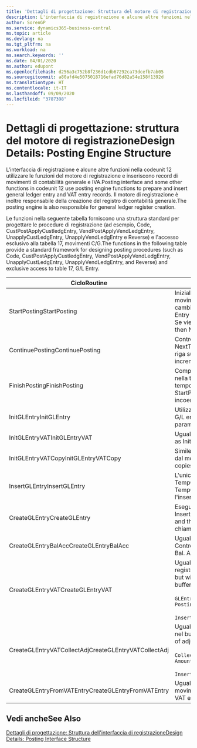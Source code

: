 ```yaml
---
title: 'Dettagli di progettazione: Struttura del motore di registrazione | Microsoft Docs'
description: L'interfaccia di registrazione e alcune altre funzioni nella codeunit 12 utilizzare le funzioni del motore di registrazione e inseriscono record di movimenti di contabilità generale e IVA. Il motore di registrazione è inoltre responsabile della creazione del registro di contabilità generale.
author: SorenGP
ms.service: dynamics365-business-central
ms.topic: article
ms.devlang: na
ms.tgt_pltfrm: na
ms.workload: na
ms.search.keywords: ''
ms.date: 04/01/2020
ms.author: edupont
ms.openlocfilehash: d256a3c752b8f236d1cdb67292ca73dcefb7ab05
ms.sourcegitcommit: a80afd4e5075018716efad76d82a54e158f1392d
ms.translationtype: HT
ms.contentlocale: it-IT
ms.lasthandoff: 09/09/2020
ms.locfileid: "3787398"
---
```

# <a name="design-details-posting-engine-structure"></a><span data-ttu-id="9a260-104">Dettagli di progettazione: struttura del motore di registrazione</span><span class="sxs-lookup"><span data-stu-id="9a260-104">Design Details: Posting Engine Structure</span></span>
<span data-ttu-id="9a260-105">L'interfaccia di registrazione e alcune altre funzioni nella codeunit 12 utilizzare le funzioni del motore di registrazione e inseriscono record di movimenti di contabilità generale e IVA.</span><span class="sxs-lookup"><span data-stu-id="9a260-105">Posting interface and some other functions in codeunit 12 use posting engine functions to prepare and insert general ledger entry and VAT entry records.</span></span> <span data-ttu-id="9a260-106">Il motore di registrazione è inoltre responsabile della creazione del registro di contabilità generale.</span><span class="sxs-lookup"><span data-stu-id="9a260-106">The posting engine is also responsible for general ledger register creation.</span></span>  
  
 <span data-ttu-id="9a260-107">Le funzioni nella seguente tabella forniscono una struttura standard per progettare le procedure di registrazione (ad esempio, Code, CustPostApplyCustledgEntry, VendPostApplyVendLedgEntry, UnapplyCustLedgEntry, UnapplyVendLedgEntry e Reverse) e l'accesso esclusivo alla tabella 17, movimenti C/G.</span><span class="sxs-lookup"><span data-stu-id="9a260-107">The functions in the following table provide a standard framework for designing posting procedures (such as Code, CustPostApplyCustledgEntry, VendPostApplyVendLedgEntry, UnapplyCustLedgEntry, UnapplyVendLedgEntry, and Reverse) and exclusive access to table 17, G/L Entry.</span></span>  
  
|<span data-ttu-id="9a260-108">Ciclo</span><span class="sxs-lookup"><span data-stu-id="9a260-108">Routine</span></span>|<span data-ttu-id="9a260-109">Description</span><span class="sxs-lookup"><span data-stu-id="9a260-109">Description</span></span>|  
|-------------|---------------------------------------|  
|<span data-ttu-id="9a260-110">StartPosting</span><span class="sxs-lookup"><span data-stu-id="9a260-110">StartPosting</span></span>|<span data-ttu-id="9a260-111">Inizializza il buffer di registrazione TempGLEntryBuf, blocca le tabelle dei movimenti IVA e C/G e inizializza il periodo contabile, il registro C/G e il tasso di cambio.</span><span class="sxs-lookup"><span data-stu-id="9a260-111">Initializes posting buffer TempGLEntryBuf, locks G/L Entry and VAT Entry tables, and initializes Accounting Period, G/L Register, and Exchange Rate.</span></span> <span data-ttu-id="9a260-112">Se viene chiamato una sola volta, NextEntryNo è 0.</span><span class="sxs-lookup"><span data-stu-id="9a260-112">Should be called only once, then NextEntryNo is 0.</span></span>|  
|<span data-ttu-id="9a260-113">ContinuePosting</span><span class="sxs-lookup"><span data-stu-id="9a260-113">ContinuePosting</span></span>|<span data-ttu-id="9a260-114">Controlla e registra l''IVA ad esigibilità differita dell'incremento NextTransactionNo della transazione precedente e prepara la registrazione della riga successiva.</span><span class="sxs-lookup"><span data-stu-id="9a260-114">Checks and posts unrealized VAT for previous transaction increment NextTransactionNo and prepares post of next line.</span></span>|  
|<span data-ttu-id="9a260-115">FinishPosting</span><span class="sxs-lookup"><span data-stu-id="9a260-115">FinishPosting</span></span>|<span data-ttu-id="9a260-116">Completa la registrazione inserendo i movimenti di C/G dal buffer temporaneo nella tabella di database.</span><span class="sxs-lookup"><span data-stu-id="9a260-116">Completes posting by inserting G/L entries from temporary buffer into database table.</span></span> <span data-ttu-id="9a260-117">Utilizzato sempre insieme a StartPosting.</span><span class="sxs-lookup"><span data-stu-id="9a260-117">Always used together with StartPosting.</span></span> <span data-ttu-id="9a260-118">Verifica la presenza di incoerenze.</span><span class="sxs-lookup"><span data-stu-id="9a260-118">Checks for inconsistencies.</span></span>|  
|<span data-ttu-id="9a260-119">InitGLEntry</span><span class="sxs-lookup"><span data-stu-id="9a260-119">InitGLEntry</span></span>|<span data-ttu-id="9a260-120">Utilizzato per inizializzare nuovo movimento C/G per riga di</span><span class="sxs-lookup"><span data-stu-id="9a260-120">Used to initialize new G/L entry for Gen.</span></span> <span data-ttu-id="9a260-121">registrazioni generali.</span><span class="sxs-lookup"><span data-stu-id="9a260-121">Jnl Line.</span></span> <span data-ttu-id="9a260-122">Restituisce GLEntry come parametro.</span><span class="sxs-lookup"><span data-stu-id="9a260-122">Returns GLEntry as parameter.</span></span>|  
|<span data-ttu-id="9a260-123">InitGLEntryVAT</span><span class="sxs-lookup"><span data-stu-id="9a260-123">InitGLEntryVAT</span></span>|<span data-ttu-id="9a260-124">Uguale a InitGLEntry, ma assegna anche contropartita e SummarizeVAT.</span><span class="sxs-lookup"><span data-stu-id="9a260-124">Same as InitGLEntry, but also assigns Bal. Account No. and SummarizeVAT.</span></span>|  
|<span data-ttu-id="9a260-125">InitGLEntryVATCopy</span><span class="sxs-lookup"><span data-stu-id="9a260-125">InitGLEntryVATCopy</span></span>|<span data-ttu-id="9a260-126">Simile a InitGLEntryVAT, ma copia anche i dati delle categorie di registrazione dal movimento IVA prima di SummarizeVAT.</span><span class="sxs-lookup"><span data-stu-id="9a260-126">Similar to InitGLEntryVAT, but also copies posting groups data from VAT Entry before SummarizeVAT.</span></span>|  
|<span data-ttu-id="9a260-127">InsertGLEntry</span><span class="sxs-lookup"><span data-stu-id="9a260-127">InsertGLEntry</span></span>|<span data-ttu-id="9a260-128">L'unica funzione che inserisce movimenti C/G nella tabella globale di TempGLEntryBuf.</span><span class="sxs-lookup"><span data-stu-id="9a260-128">The only function that inserts G/L entry into global TempGLEntryBuf table.</span></span> <span data-ttu-id="9a260-129">Utilizzare sempre questa funzione per l'inserimento.</span><span class="sxs-lookup"><span data-stu-id="9a260-129">Always use this function for insert.</span></span>|  
|<span data-ttu-id="9a260-130">CreateGLEntry</span><span class="sxs-lookup"><span data-stu-id="9a260-130">CreateGLEntry</span></span>|<span data-ttu-id="9a260-131">Esegue un InitGLEntry, assegna Importo in valuta addiz. ed esegue InsertGLEntry.</span><span class="sxs-lookup"><span data-stu-id="9a260-131">Performs an InitGLEntry, assigns Additional Currency Amount, and then performs InsertGLEntry.</span></span> <span data-ttu-id="9a260-132">Sostituisce molte righe di codice a una singola chiamata di funzione.</span><span class="sxs-lookup"><span data-stu-id="9a260-132">Replaces several lines of code with a single function call.</span></span>|  
|<span data-ttu-id="9a260-133">CreateGLEntryBalAcc</span><span class="sxs-lookup"><span data-stu-id="9a260-133">CreateGLEntryBalAcc</span></span>|<span data-ttu-id="9a260-134">Uguale a CreateGLEntry, ma assegna anche Tipo contropartita e Contropartita.</span><span class="sxs-lookup"><span data-stu-id="9a260-134">Same as CreateGLEntry, but also assigns Bal. Account Type and Bal. Account No.</span></span>|  
|<span data-ttu-id="9a260-135">CreateGLEntryVAT</span><span class="sxs-lookup"><span data-stu-id="9a260-135">CreateGLEntryVAT</span></span>|<span data-ttu-id="9a260-136">Uguale a CreateGLEntry, ma con elaborazione addizionale delle categorie di registrazione e salvataggio nel buffer temporaneo IVA:</span><span class="sxs-lookup"><span data-stu-id="9a260-136">Same as CreateGLEntry, but with additional processing for posting groups and saving to temporary VAT buffer:</span></span><br /><br /> `GLEntry.CopyPostingGroupsFromDtldCVBuf(DtldCVLedgEntryBuf,GenJnlLine."Gen. Posting Type");`<br /><br /> `InsertVATEntriesFromTemp(DtldCVLedgEntryBuf,GLEntry);`|  
|<span data-ttu-id="9a260-137">CreateGLEntryVATCollectAdj</span><span class="sxs-lookup"><span data-stu-id="9a260-137">CreateGLEntryVATCollectAdj</span></span>|<span data-ttu-id="9a260-138">Uguale a CreateGLEntry, ma con raccolta addizionale di rettifiche e salvataggio nel buffer temporaneo IVA:</span><span class="sxs-lookup"><span data-stu-id="9a260-138">Same as CreateGLEntry, but with additional collection of adjustments and saving to temporary VAT buffer:</span></span><br /><br /> `CollectAdjustment(AdjAmount,GLEntry.Amount,GLEntry."Additional-Currency Amount",OriginalDateSet);`<br /><br /> `InsertVATEntriesFromTemp(DtldCVLedgEntryBuf,GLEntry);`|  
|<span data-ttu-id="9a260-139">CreateGLEntryFromVATEntry</span><span class="sxs-lookup"><span data-stu-id="9a260-139">CreateGLEntryFromVATEntry</span></span>|<span data-ttu-id="9a260-140">Uguale a CreateGLEntry, ma copia anche le categorie di registrazione dal movimento IVA.</span><span class="sxs-lookup"><span data-stu-id="9a260-140">Same as CreateGLEntry, but also copies posting groups from VAT entry.</span></span>|  
  
## <a name="see-also"></a><span data-ttu-id="9a260-141">Vedi anche</span><span class="sxs-lookup"><span data-stu-id="9a260-141">See Also</span></span>  
 [<span data-ttu-id="9a260-142">Dettagli di progettazione: Struttura dell'interfaccia di registrazione</span><span class="sxs-lookup"><span data-stu-id="9a260-142">Design Details: Posting Interface Structure</span></span>](design-details-posting-interface-structure.md)